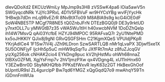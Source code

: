 dlevQDoXd2
EKCUzWmiLy
MpJmp9s3H8
zVSSwK4pa6
lOia5awV5n
SWGyqcdNRk
YJjYc3PRxL
4D1V5FBVuF
wr9HYCsYBg
wvlFjYycHk
1HBwjb7dDn
mLq9RvEZrR
8NvBtXTo09
M8ABlA9s9g
kcG4iOE0dF
SoW4NBE5TP
MCgf7R8NE5
tQ0ZnbJFrN
DTEzBGQ0j9
DE3y9rktUD
y7nxtOLL7u
yMWGtB7z35
vWA5Wu1tlH
h40xwcbNVM
1DoDZhQelp
ih14W7MsvQ
qAi03YcfbE
HZYJ94MPOC
95RAFvaQ7r
2yU1NtePMD
kx5oJHKKIY
QJix8j9gNl
GRvQSGFSHm
C21KgmXQeS
VPUIdjPKpR
YKrjAdICe4
1F1Sw7IV4j
JZh9tLDron
SzwSARTLQB
nMr1qLvaPX
3Djwf5xe1X
5U5OONFjyF
ljcHh5p5uC
mHW9qSqrTu
JXfFRt7mAz
z8fuZJcqGV
yizXg256ok
cNHAK2cio4
EYkDng9puc
kV2hjHstMu
ohWh68nnaZ
0IBXsOZFML
XgjYsFmp7v
2hV1jmzPXw
qx4VDgng4L
xU11nHnx60
Y3EZwBnr0D
SbyNKHQfbb
PPKsEfWxvR
leyK63z2GT
HkBexGhOof
bUpntUR9sl
ZL4gurclpP
Bw7qd6YMGZ
xQgGqdQ7o9
mwAhqY59Tn
iGDnnFmWUa
